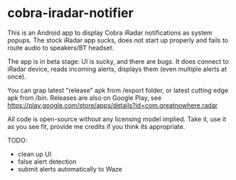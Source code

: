 cobra-iradar-notifier
=====================

This is an Android app to display Cobra iRadar notifications as system popups. The stock iRadar app sucks, does not start up properly and fails to route audio to speakers/BT headset.

The app is in beta stage: UI is sucky, and there are bugs. It does connect to iRadar device,  reads incoming alerts, displays them (even multiple alerts at once). 

You can grap latest "release" apk from /export folder, or latest cutting edge apk from /bin. Releases are also on Google Play, see https://play.google.com/store/apps/details?id=com.greatnowhere.radar

All code is open-source without any licensing model implied. Take it, use it as you see fit, provide me credits if you think its appropriate.

TODO:
 * clean up UI
 * false alert detection
 * submit alerts automatically to Waze
 
